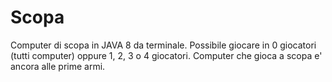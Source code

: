 # Scopa

Computer di scopa in JAVA 8 da terminale. Possibile giocare in 0 giocatori (tutti computer) oppure 1, 2, 3 o 4 giocatori. Computer che gioca a scopa e' ancora alle prime armi.
